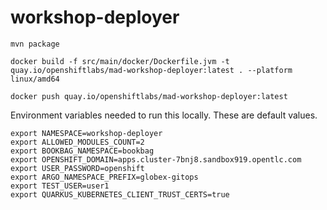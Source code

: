 # workshop-deployer

```
mvn package

docker build -f src/main/docker/Dockerfile.jvm -t quay.io/openshiftlabs/mad-workshop-deployer:latest . --platform linux/amd64

docker push quay.io/openshiftlabs/mad-workshop-deployer:latest

```


Environment variables needed to run this locally. These are default values. 

```
export NAMESPACE=workshop-deployer
export ALLOWED_MODULES_COUNT=2
export BOOKBAG_NAMESPACE=bookbag
export OPENSHIFT_DOMAIN=apps.cluster-7bnj8.sandbox919.opentlc.com
export USER_PASSWORD=openshift
export ARGO_NAMESPACE_PREFIX=globex-gitops
export TEST_USER=user1
export QUARKUS_KUBERNETES_CLIENT_TRUST_CERTS=true
```